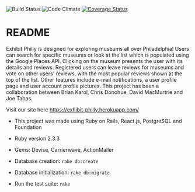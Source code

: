 ![Build Status](https://codeship.com/projects/793b8130-340b-0135-6abb-4afe72fab10a/status?branch=master)
![Code Climate](https://codeclimate.com/github/jtabas/museum-reviews.png)
[![Coverage Status](https://coveralls.io/repos/github/jtabas/museum-reviews/badge.png?branch=master)](https://coveralls.io/github/jtabas/museum-reviews?branch=master)
# README

  Exhibit Philly is designed for exploring museums all over Philadelphia! Users can search for specific museums or look at the list which is populated using the Google Places API. Clicking on the museum presents the user with its details and reviews. Registered users can leave reviews for museums and vote on other users' reviews, with the most popular reviews shown at the top of the list. Other features include e-mail notifications, a user profile page and user account profile pictures. This project has been a collaboration between Brian Karol, Chris Donohue, David MacMurtrie and Joe Tabas.

  Visit our site here
  https://exhibit-philly.herokuapp.com/

* This project was made using Ruby on Rails, React.js, PostgreSQL and Foundation

* Ruby version 2.3.3

* Gems:
  Devise,
  Carrierwave,
  ActionMailer

* Database creation:
  `rake db:create`

* Database initialization:
  `rake db:migrate`

* Run the test suite:
  `rake`
